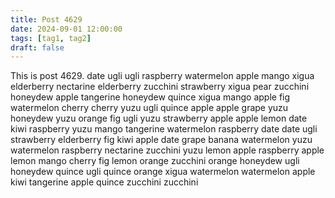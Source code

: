 ```yaml
---
title: Post 4629
date: 2024-09-01 12:00:00
tags: [tag1, tag2]
draft: false
---
```

This is post 4629.
date
ugli
ugli
raspberry
watermelon
apple
mango
xigua
elderberry
nectarine
elderberry
zucchini
strawberry
xigua
pear
zucchini
honeydew
apple
tangerine
honeydew
quince
xigua
mango
apple
fig
watermelon
cherry
cherry
yuzu
ugli
quince
apple
apple
grape
yuzu
honeydew
yuzu
orange
fig
ugli
yuzu
strawberry
apple
apple
lemon
date
kiwi
raspberry
yuzu
mango
tangerine
watermelon
raspberry
date
date
ugli
strawberry
elderberry
fig
kiwi
apple
date
grape
banana
watermelon
yuzu
watermelon
raspberry
nectarine
zucchini
yuzu
lemon
apple
raspberry
apple
lemon
mango
cherry
fig
lemon
orange
zucchini
orange
honeydew
ugli
honeydew
quince
ugli
quince
orange
xigua
watermelon
watermelon
apple
kiwi
tangerine
apple
quince
zucchini
zucchini

